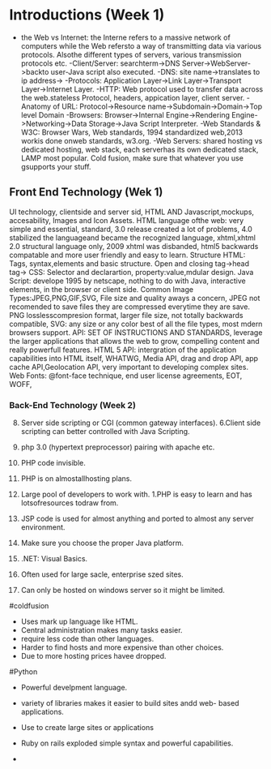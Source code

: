 # Introductions (Week 1)
- the Web vs Internet: the Interne refers to a massive network of computers while the Web refersto a way of transmitting data via various protocols. Alsothe different types of servers, various transmission protocols etc.
-Client/Server: searchterm->DNS Server->WebServer->backto user-Java script also executed.
-DNS: site name->translates to ip address->
-Protocols: Application Layer->Link Layer->Transport Layer->Internet Layer.
-HTTP: Web protocol used to transfer data across the web.stateless Protocol, headers, appication layer, client server. 
-Anatomy of URL: Protocol->Resource name->Subdomain->Domain->Top level Domain
-Browsers: Browser->Internal Engine->Rendering Engine->Networking->Data Storage->Java Script Interpreter.
-Web Standards & W3C: Browser Wars, Web standards, 1994 standardized web,2013 workis done onweb standards, w3.org.
-Web Servers: shared hosting vs dedicated hosting, web stack, each serverhas its own dedicated stack, LAMP most popular. Cold fusion, make sure that whatever you use gsupports your stuff.
## Front End Technology (Wek 1)
UI technology, clientside and server sid, HTML AND Javascript,mockups, accesability, Images and Icon Assets.
HTML language ofthe web: very simple and essential, standard, 3.0 release created a lot of problems, 4.0 stabilized the languageand became the recognized language, xhtml,xhtml 2.0 structural language only, 2009 xhtml was disbanded, html5 backwards compatable and more user friendly and easy to learn.
Structure HTML: Tags, syntax,elements and basic structure. Open and closing tag->head tag->
CSS: Selector and declarartion, property:value,mdular design.
Java Script: develope 1995 by netscape, nothing to do with Java, interactive elements, in the browser or client side.
Common Image Types:JPEG,PNG,GIF,SVG, File size and quality aways a concern, JPEG not recomended to save files they are compressed everytime they are save. PNG losslesscompresion format, larger file size, not totally backwards compatible, SVG: any size or any color best of all the file types, most mdern browsers support.
API: SET OF INSTRUCTIONS AND STANDARDS, leverage the larger applications that allows the web to grow, compelling content and really powerfull features. 
HTML 5 API: intergration of the application capabilities into HTML itself, WHATWG, Media API, drag and drop API, app cache API,Geolocation API, very important to developing complex sites.
Web Fonts: @font-face technique, end user license agreements, EOT, WOFF, 
 ### Back-End Technology (Week 2)
 8. Server side scripting or CGI (common gateway interfaces).
 6.Client side scripting can better controlled with Java Scripting.
 7. php 3.0 (hypertext preprocessor) pairing with apache etc.
 5. PHP code invisible.
 1. PHP is on almostallhosting plans.
 1. Large pool of developers to work with.
 1.PHP is easy to learn and has lotsofresources todraw from.
 1. JSP code is used for almost anything and ported to almost any server environment.

2. Make sure you choose the proper Java platform.
 2. .NET: Visual Basics.
 2. Often used for large sacle, enterprise szed sites.
 2. Can only be hosted on windows server so it might be limited.
 
 #coldfusion
 - Uses mark up language like HTML.
 - Central administration makes many tasks easier.
 - require less code than other languages.
 - Harder to find hosts and more expensive than other choices. 
 - Due to more hosting prices havee dropped.
  
  #Python
 - Powerful develpment language.
 - variety of libraries makes it easier to build sites andd web- based applications.
 - Use to create large sites or applications 
 - Ruby on rails exploded simple syntax and powerful capabilities.
 
  
 -
 
 
 
 
 
 
 
 
 
 
 
 
 
 
